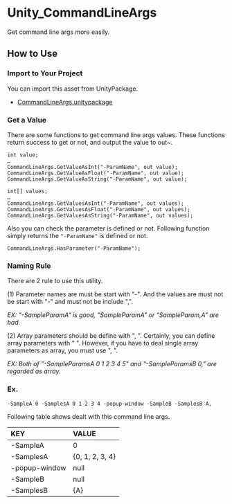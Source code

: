 # Unity_CommandLineArgs

Get command line args more easily.

## How to Use

### Import to Your Project

You can import this asset from UnityPackage.

- [CommandLineArgs.unitypackage](https://github.com/XJINE/Unity_CommandLineArgs/blob/master/CommandLineArgs.unitypackage)

### Get a Value

There are some functions to get command line args values.
These functions return success to get or not, and output the value to out~.

```
int value;
…
CommandLineArgs.GetValueAsInt("-ParamName", out value);
CommandLineArgs.GetValueAsFloat("-ParamName", out value);
CommandLineArgs.GetValueAsString("-ParamName", out value);

int[] values;
…
CommandLineArgs.GetValuesAsInt("-ParamName", out values);
CommandLineArgs.GetValuesAsFloat("-ParamName", out values);
CommandLineArgs.GetValuesAsString("-ParamName", out values);
```

Also you can check the parameter is defined or not.
Following function simply returns the `"-ParamName"` is defined or not.

```
CommandLineArgs.HasParameter("-ParamName");
```

### Naming Rule

There are 2 rule to use this utility.

(1) Parameter names are must be start with "-".
And the values are must not be start with "-" and must not be include ",".

*EX: "-SampleParamA" is good, "SampleParamA" or "SampleParam,A" are bad.*

(2) Array parameters should be define with ", ". Certainly, you can define array parameters with " ".
However, if you have to deal single array parameters as array, you must use ", ".

*EX: Both of "-SampleParamsA 0 1 2 3 4 5" and "-SampleParamsB 0," are regarded as array.*

### Ex.

```
-SampleA 0 -SamplesA 0 1 2 3 4 -popup-window -SampleB -SamplesB A,
```
Following table shows dealt with this command line args.

| KEY           | VALUE           |
|:--------------|:----------------|
| -SampleA      | 0               |
| -SamplesA     | {0, 1, 2, 3, 4} |
| -popup-window | null            |
| -SampleB      | null            |
| -SamplesB     | {A}             |
